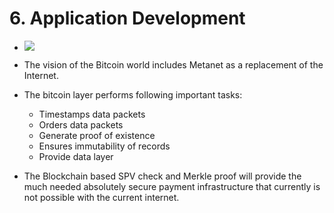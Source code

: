 # 6. Application Development


- ![](https://bitcoinsv.academy/storage/photos/47/BSVAcad-Dev_Chapter1-Image14.jpg)

- The vision of the Bitcoin world includes Metanet as a replacement of the Internet.

- The bitcoin layer performs following important tasks:

    - Timestamps data packets
    - Orders data packets
    - Generate proof of existence
    - Ensures immutability of records
    - Provide data layer

- The Blockchain based SPV check and Merkle proof will provide the much needed absolutely secure payment infrastructure that currently is not possible with the current internet.
